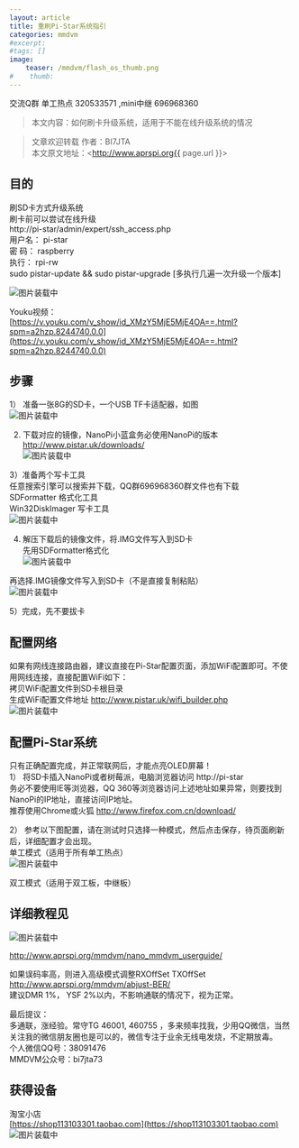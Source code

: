 ```yaml
---
layout: article
title: 重刷Pi-Star系统指引  
categories: mmdvm
#excerpt:
#tags: []
image:
    teaser: /mmdvm/flash_os_thumb.png
#    thumb:
---
```


交流Q群 单工热点 320533571 ,mini中继 696968360     

> 本文内容：如何刷卡升级系统，适用于不能在线升级系统的情况      


> 文章欢迎转载
> 作者：BI7JTA  
> 本文原文地址：<http://www.aprspi.org{{ page.url }}>   
 
## 目的
刷SD卡方式升级系统  
刷卡前可以尝试在线升级   
http://pi-star/admin/expert/ssh_access.php  
用户名： pi-star  
密 码：  raspberry  
执行： 
rpi-rw  
sudo pistar-update && sudo pistar-upgrade  [多执行几遍一次升级一个版本]   

![图片装载中](/images/mmdvm/flash_os_online.png)   

Youku视频：  
[https://v.youku.com/v_show/id_XMzY5MjE5MjE4OA==.html?spm=a2hzp.8244740.0.0](https://v.youku.com/v_show/id_XMzY5MjE5MjE4OA==.html?spm=a2hzp.8244740.0.0)  

## 步骤
1） 准备一张8G的SD卡，一个USB TF卡适配器，如图      
![图片装载中](/images/mmdvm/flash_os_adapter.png)    

2) 下载对应的镜像，NanoPi小蓝盒务必使用NanoPi的版本   
http://www.pistar.uk/downloads/   
![图片装载中](/images/mmdvm/flash_os_download.png)  

3）准备两个写卡工具    
任意搜索引擎可以搜索并下载，QQ群696968360群文件也有下载   
SDFormatter 格式化工具    
Win32DiskImager 写卡工具  
![图片装载中](/images/mmdvm/flash_os_tools.png)  

4) 解压下载后的镜像文件，将.IMG文件写入到SD卡  
先用SDFormatter格式化  
![图片装载中](/images/mmdvm/flash_os_format.png)  

再选择.IMG镜像文件写入到SD卡（不是直接复制粘贴）   
![图片装载中](/images/mmdvm/flash_os_write.png)    

5）完成，先不要拔卡

## 配置网络  
如果有网线连接路由器，建议直接在Pi-Star配置页面，添加WiFi配置即可。不使用网线连接，直接配置WiFi如下：  
拷贝WiFi配置文件到SD卡根目录  
生成WiFi配置文件地址 http://www.pistar.uk/wifi_builder.php  
![图片装载中](/images/mmdvm/flash_os_WiFi.png)   

## 配置Pi-Star系统
只有正确配置完成，并正常联网后，才能点亮OLED屏幕！  
1） 将SD卡插入NanoPi或者树莓派，电脑浏览器访问 http://pi-star   
务必不要使用IE等浏览器，QQ 360等浏览器访问上述地址如果异常，则要找到NanoPi的IP地址，直接访问IP地址。   
推荐使用Chrome或火狐 http://www.firefox.com.cn/download/  

2） 参考以下图配置，请在测试时只选择一种模式，然后点击保存，待页面刷新后，详细配置才会出现。   
单工模式（适用于所有单工热点）  
![图片装载中](/images/mmdvm/flash_os_Config_SS.png)  

双工模式（适用于双工板，中继板）  


## 详细教程见
![图片装载中](/images/mmdvm/flash_os_guide_detail.png)   

http://www.aprspi.org/mmdvm/nano_mmdvm_userguide/  

如果误码率高，则进入高级模式调整RXOffSet TXOffSet  
http://www.aprspi.org/mmdvm/abjust-BER/    
建议DMR 1%， YSF 2%以内，不影响通联的情况下，视为正常。   

最后提议：   
多通联，涨经验。常守TG 46001, 460755 ，多来频率找我，少用QQ微信，当然关注我的微信朋友圈也是可以的，微信专注于业余无线电发烧，不定期放毒。  
个人微信QQ号：38091476   
MMDVM公众号：bi7jta73    

## 获得设备   
淘宝小店  
[https://shop113103301.taobao.com](https://shop113103301.taobao.com)    
![图片装载中](/images/mmdvm/nano_userguide_taobao.png)     

